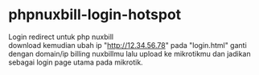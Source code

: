 # phpnuxbill-login-hotspot
Login redirect untuk php nuxbill<br>
download kemudian ubah ip "http://12.34.56.78" pada "login.html" ganti dengan domain/ip billing nuxbillmu lalu upload ke mikrotikmu dan jadikan sebagai login page utama pada mikrotik.
